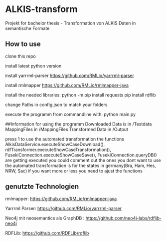 # ALKIS-transform
Projekt for bachelor thesis - Transformation von ALKIS Daten in semantische Formate 

## How to use 
clone this repo 

install latest python version

install yarrrml-parser https://github.com/RMLio/yarrrml-parser

install rmlmapper https://github.com/RMLio/rmlmapper-java 

install the needed libraries:
python -m pip install requests
pip install rdflib

change Paths in config.json to match your folders

execute the programm from commandline with: 
python main.py

##Information for using the programm
Downloaded Data is in /Testdata
MappingFiles in /MappingFiles
Transformed Data in /Output

press 1 to use the automated transformation
the functions AlkisDataService.executeShowCaseDownload(), rdfTransformer.executeShowCaseTransformation(), FusekiConnection.executeShowCaseSave(), FusekiConnection.queryDB() are getting executed
you could comment out the ones you dont want to use
the automated transformation is for the states in germany(Bra, Ham, Hes, NRW, Sac) if you want more or less you need to ajust the functions 
## genutzte Technologien

rmlmapper: https://github.com/RMLio/rmlmapper-java 

Yarrrml Parser: https://github.com/RMLio/yarrrml-parser

Neo4j mit neosemantics als GraphDB : https://github.com/neo4j-labs/rdflib-neo4j 

RDFLib: https://github.com/RDFLib/rdflib
